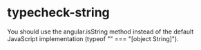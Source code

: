 # typecheck-string

You should use the angular.isString method instead of the default JavaScript implementation (typeof "" === "[object String]").
